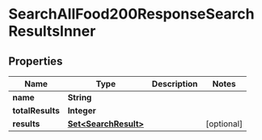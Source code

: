 

# SearchAllFood200ResponseSearchResultsInner

## Properties

Name | Type | Description | Notes
------------ | ------------- | ------------- | -------------
**name** | **String** |  | 
**totalResults** | **Integer** |  | 
**results** | [**Set&lt;SearchResult&gt;**](SearchResult.md) |  |  [optional]




